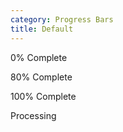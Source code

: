 ```yaml
---
category: Progress Bars
title: Default
---
```

  <p>0% Complete</p>
    <div class="progress">
      <span class="progress-bar bg-success" style="width: 0%;"></span>
    </div>
  <p>80% Complete</p>
    <div class="progress">
      <span class="progress-bar bg-success" style="width: 80%;"></span>
    </div>
  <p>100% Complete</p>
    <div class="progress progress-complete">
      <span class="progress-bar bg-success" style="width: 100%;"></span>
    </div>
  <p>Processing</p>
  <div class="progress">
    <span class="progress-bar progress-bar-striped progress-bar-animated bg-success" style="width: 50%;"></span>
  </div>
